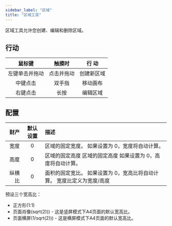 ```yaml
---
sidebar_label: "区域"
title: "区域工具"
---
```


区域工具允许您创建、编辑和删除区域。

## 行动

|   鼠标键   |  触摸时  |  行 动  |
|:-------:|:-----:|:-----:|
| 左键单击并拖动 | 点击并拖动 | 创建新区域 |
|  中键点击   |  双手指  | 移动画布  |
|  右键点击   |  长按   | 编辑区域  |

## 配置

|  财产 | 默认设置 | 描述                                     |
| ---:|:----:|:-------------------------------------- |
|  宽度 |  0   | 区域的固定宽度。 如果设置为 0，宽度将自动计算。              |
|  高度 |  0   | 区域的固定高度 区域的固定高度 如果设置为 0，高度将自动计算。       |
| 纵横比 |  0   | 面积的固定宽比。 如果设置为 0，宽高比将自动计算。 宽度比定义为宽度/高度 |

预设三个宽高比：

* 正方形(1:1)
* 页面肖像(sqrt(2))) - 这是竖屏模式下A4页面的默认宽高比。
* 页面横屏(1/sqrt(2))) - 这是横屏模式下A4页面的默认宽高比。
